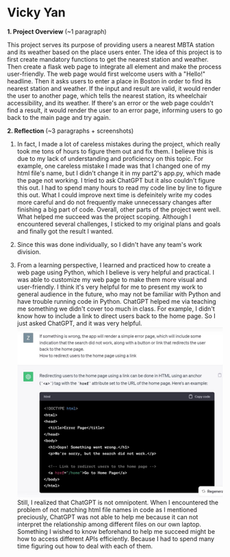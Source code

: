 # Vicky Yan

**1. Project Overview** (~1 paragraph)

This project serves its purpose of providing users a nearest MBTA station and its weather based on the place users enter. The idea of this project is to first create mandatory functions to get the nearest station and weather. Then create a flask web page to integrate all element and make the process user-friendly. The web page would first welcome users with a "Hello!" headline. Then it asks users to enter a place in Boston in order to find its nearest station and weather. If the input and result are valid, it would render the user to another page, which tells the nearest station, its wheelchair accessibility, and its weather. If there's an error or the web page couldn't find a result, it would render the user to an error page, informing users to go back to the main page and try again. 

**2. Reflection** (~3 paragraphs + screenshots)

1. In fact, I made a lot of careless mistakes during the project, which really took me tons of hours to figure them out and fix them. I believe this is due to my lack of understanding and proficiency on this topic. For example, one careless mistake I made was that I changed one of my html file's name, but I didn't change it in my part2's app.py, which made the page not working. I tried to ask ChatGPT but it also couldn't figure this out. I had to spend many hours to read my code line by line to figure this out. What I could improve next time is defeinitely write my codes more careful and do not frequently make unnecessary changes after finishing a big part of code. Overall, other parts of the project went well. What helped me succeed was the project scoping. Although I encountered several challenges, I sticked to my original plans and goals and finally got the result I wanted. 

2. Since this was done individually, so I didn't have any team's work division. 

3. From a learning perspective, I learned and practiced how to create a web page using Python, which I believe is very helpful and practical. I was able to customize my web page to make them more visual and user-friendly. I think it's very helpful for me to present my work to general audience in the future, who may not be familiar with Python and have trouble running code in Python. ChatGPT helped me via teaching me something we didn't cover too much in class. For example, I didn't know how to include a link to direct users back to the home page. So I just asked ChatGPT, and it was very helpful. 
![ChatGPT Screenshot](SharedScreenshot.jpg)
Still, I realized that ChatGPT is not omnipotent. When I encountered the problem of not matching html file names in code as I mentioned preciously, ChatGPT was not able to help me because it can not interpret the relationship among different files on our own laptop. Something I wished to know beforehand to help me succeed might be how to access different APIs efficiently. Because I had to spend many time figuring out how to deal with each of them. 